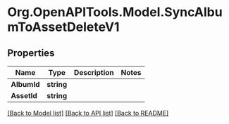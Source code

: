 # Org.OpenAPITools.Model.SyncAlbumToAssetDeleteV1

## Properties

Name | Type | Description | Notes
------------ | ------------- | ------------- | -------------
**AlbumId** | **string** |  | 
**AssetId** | **string** |  | 

[[Back to Model list]](../../README.md#documentation-for-models) [[Back to API list]](../../README.md#documentation-for-api-endpoints) [[Back to README]](../../README.md)

